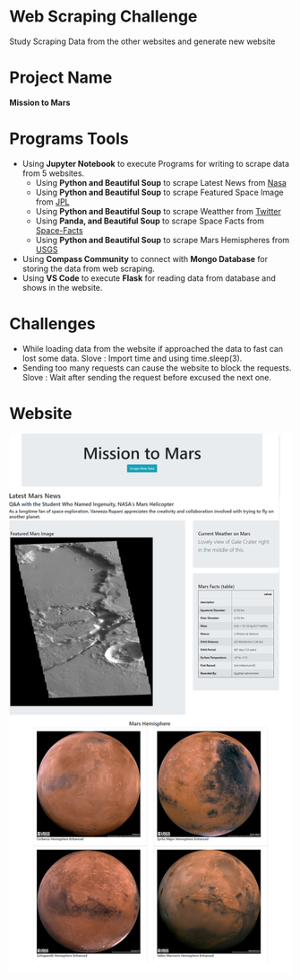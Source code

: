 # Web Scraping Challenge
Study Scraping Data from the other websites and generate new website

# Project Name

**Mission to Mars**

# Programs Tools
- Using **Jupyter Notebook** to execute Programs for writing to scrape data from 5 websites.
  - Using **Python and Beautiful Soup** to scrape Latest News from [Nasa](https://mars.nasa.gov/news)
  - Using **Python and Beautiful Soup** to scrape Featured Space Image from [JPL](https://www.jpl.nasa.gov/spaceimages/?search=&category=Mars)
  - Using **Python and Beautiful Soup** to scrape Weatther from [Twitter](https://twitter.com/marswxreport?lang=en)
  - Using **Panda, and Beautiful Soup** to scrape Space Facts from [Space-Facts](https://space-facts.com/mars/)
  - Using **Python and Beautiful Soup** to scrape Mars Hemispheres from [USGS](https://astrogeology.usgs.gov/search/results?q=hemisphere+enhanced&k1=target&v1=Mars)
- Using **Compass Community** to connect with **Mongo Database** for storing the data from web scraping.
- Using **VS Code** to execute **Flask** for reading data from database and shows in the website.

# Challenges
- While loading data from the website if approached the data to fast can lost some data.
  Slove : Import time and using time.sleep(3).  
- Sending too many requests can cause the website to block the requests.
  Slove : Wait after sending the request before excused the next one.

# Website
![](images/Mission_to_Mars_Web_Top.png)
